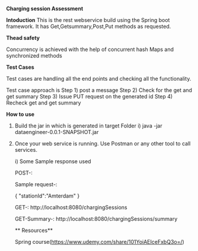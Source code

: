 **Charging session Assessment**


**Intoduction**
This is the rest webservice build using the Spring boot framework.
It has Get,Getsummary,Post,Put methods as requested.

**Thead safety**

Concurrency is achieved with the help of concurrent hash Maps and synchronized methods 

**Test Cases**

Test cases are handling all the end points and checking all the functionality. 

Test case approach is 
Step 1) post a message
Step 2) Check for the get and get summary
Step 3) Issue PUT request on the generated id
Step 4) Recheck get and get summary

**How to use**
1) Build the jar in which is generated in target Folder
    i) java -jar dataengineer-0.0.1-SNAPSHOT.jar
2) Once your web service is running. Use Postman or any other tool to call services.
    
    i) Some Sample response used
    
    POST-:
    
    Sample request-:
    
    { 
       "stationId":"Amterdam"
    }
    
    GET-: http://localhost:8080/chargingSessions
    
    GET-Summary-: http://localhost:8080/chargingSessions/summary
    
    ** Resources**
     
     Spring course(https://www.udemy.com/share/101YoiAEIceFxbQ3o=/)